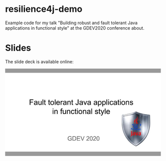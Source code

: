 # resilience4j-demo

Example code for my talk "Building robust and fault tolerant Java applications in functional style" at the GDEV2020 conference about.

# Slides

The slide deck is available online:

<a href='http://bit.ly/resilience4j'>
<img src="docs/slides.jpg"
     alt="Slides"
     style="float: left; margin-right: 10px;" />
</a>
